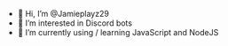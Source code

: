 - 👋 Hi, I’m @Jamieplayz29
- 👀 I’m interested in Discord bots 
- 🌱 I’m currently using / learning JavaScript and NodeJS

<!---
Jamieplayz29/Jamieplayz29 is a ✨ special ✨ repository because its `README.md` (this file) appears on your GitHub profile.
You can click the Preview link to take a look at your changes.
--->
